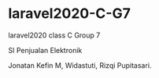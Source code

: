 # laravel2020-C-G7
laravel2020 class C Group 7

SI Penjualan Elektronik

Jonatan Kefin M, Widastuti, Rizqi Pupitasari.
